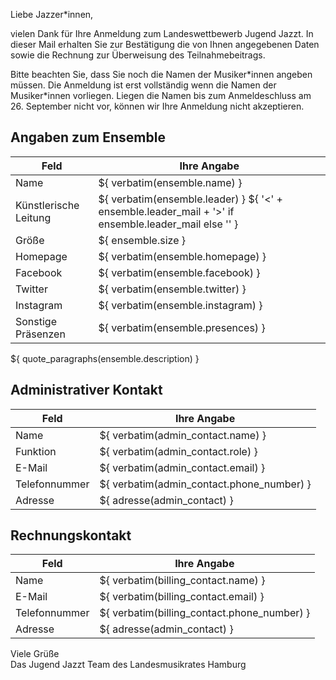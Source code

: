 Liebe Jazzer\*innen,

vielen Dank für Ihre Anmeldung zum Landeswettbewerb Jugend Jazzt. In dieser Mail
erhalten Sie zur Bestätigung die von Ihnen angegebenen Daten sowie die Rechnung
zur Überweisung des Teilnahmebeitrags.

Bitte beachten Sie, dass Sie noch die Namen der Musiker\*innen angeben müssen.
Die Anmeldung ist erst vollständig wenn die Namen der Musiker\*innen vorliegen.
Liegen die Namen bis zum Anmeldeschluss am 26. September nicht vor, können wir
Ihre Anmeldung nicht akzeptieren.

## Angaben zum Ensemble
| Feld                  | Ihre Angabe                                                                                                |
|-----------------------|------------------------------------------------------------------------------------------------------------|
| Name                  | ${ verbatim(ensemble.name) }                                                                               |
| Künstlerische Leitung | ${ verbatim(ensemble.leader) } ${ '&lt;' + ensemble.leader_mail + '&gt;' if ensemble.leader_mail else '' } |
| Größe                 | ${ ensemble.size }                                                                                         |
| Homepage              | ${ verbatim(ensemble.homepage) }                                                                           |
| Facebook              | ${ verbatim(ensemble.facebook) }                                                                           |
| Twitter               | ${ verbatim(ensemble.twitter) }                                                                            |
| Instagram             | ${ verbatim(ensemble.instagram) }                                                                          |
| Sonstige Präsenzen    | ${ verbatim(ensemble.presences) }                                                                          |

${ quote_paragraphs(ensemble.description) }

## Administrativer Kontakt

| Feld           | Ihre Angabe                               |
|----------------|-------------------------------------------|
| Name           | ${ verbatim(admin_contact.name) }         |
| Funktion       | ${ verbatim(admin_contact.role) }         |
| E-Mail         | ${ verbatim(admin_contact.email) }        |
| Telefonnummer  | ${ verbatim(admin_contact.phone_number) } |
| Adresse        | ${ adresse(admin_contact) }               |

## Rechnungskontakt

| Feld          | Ihre Angabe                                 |
|---------------|---------------------------------------------|
| Name          | ${ verbatim(billing_contact.name) }         |
| E-Mail        | ${ verbatim(billing_contact.email) }        |
| Telefonnummer | ${ verbatim(billing_contact.phone_number) } |
| Adresse       | ${ adresse(admin_contact) }                 |

Viele Grüße  
Das Jugend Jazzt Team des Landesmusikrates Hamburg
